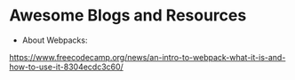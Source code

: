 # Awesome Blogs and Resources

- About Webpacks: 

https://www.freecodecamp.org/news/an-intro-to-webpack-what-it-is-and-how-to-use-it-8304ecdc3c60/

